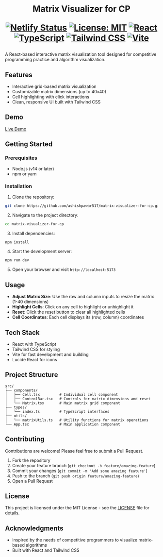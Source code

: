 <h1 align="center"> Matrix Visualizer for CP
  <p align="center">

[![Netlify Status](https://api.netlify.com/api/v1/badges/42ec3679-b07a-44d2-8b9b-48c8d552e9e8/deploy-status)](https://app.netlify.com/sites/matrix-visualizer/deploys)
[![License: MIT](https://img.shields.io/badge/License-MIT-yellow.svg)](https://opensource.org/licenses/MIT)
[![React](https://img.shields.io/badge/React-18-blue.svg)](https://reactjs.org/)
[![TypeScript](https://img.shields.io/badge/TypeScript-5-blue.svg)](https://www.typescriptlang.org/)
[![Tailwind CSS](https://img.shields.io/badge/Tailwind_CSS-3-38B2AC.svg)](https://tailwindcss.com/)
[![Vite](https://img.shields.io/badge/Vite-5-646CFF.svg)](https://vitejs.dev/)

  </p>
 </h1>
  


</div>


A React-based interactive matrix visualization tool designed for competitive programming practice and algorithm visualization.

## Features

- Interactive grid-based matrix visualization
- Customizable matrix dimensions (up to 40x40)
- Cell highlighting with click interactions
- Clean, responsive UI built with Tailwind CSS

## Demo

[Live Demo](https://matrix-visualizer.netlify.app/) 

<!-- ![Matrix Visualizer Screenshot](./screenshot.png) -->

## Getting Started

### Prerequisites

- Node.js (v14 or later)
- npm or yarn

### Installation

1. Clone the repository:

```bash
git clone https://github.com/ashishpawar517/matrix-visualizer-for-cp.git
```

2. Navigate to the project directory:

```bash
cd matrix-visualizer-for-cp
```

3. Install dependencies:

```bash
npm install
```

4. Start the development server:

```bash
npm run dev
```

5. Open your browser and visit `http://localhost:5173`

## Usage

- **Adjust Matrix Size**: Use the row and column inputs to resize the matrix (1-40 dimensions)
- **Highlight Cells**: Click on any cell to highlight or unhighlight it
- **Reset**: Click the reset button to clear all highlighted cells
- **Cell Coordinates**: Each cell displays its (row, column) coordinates

## Tech Stack

- React with TypeScript
- Tailwind CSS for styling
- Vite for fast development and building
- Lucide React for icons

## Project Structure

```
src/
├── components/
│   ├── Cell.tsx         # Individual cell component
│   ├── ControlBar.tsx   # Controls for matrix dimensions and reset
│   └── Matrix.tsx       # Main matrix grid component
├── types/
│   └── index.ts         # TypeScript interfaces
├── utils/
│   └── matrixUtils.ts   # Utility functions for matrix operations
└── App.tsx              # Main application component
```

## Contributing

Contributions are welcome! Please feel free to submit a Pull Request.

1. Fork the repository
2. Create your feature branch (`git checkout -b feature/amazing-feature`)
3. Commit your changes (`git commit -m 'Add some amazing feature'`)
4. Push to the branch (`git push origin feature/amazing-feature`)
5. Open a Pull Request

## License

This project is licensed under the MIT License - see the [LICENSE](/LICENSE) file for details.

## Acknowledgments

- Inspired by the needs of competitive programmers to visualize matrix-based algorithms
- Built with React and Tailwind CSS

